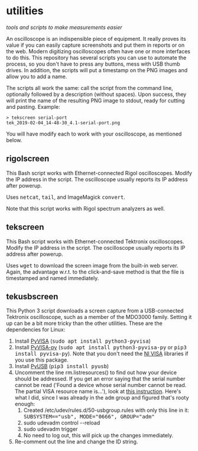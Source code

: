 # utilities
*tools and scripts to make measurements easier*

An oscilloscope is an indispensible piece of equipment. It really proves its value if you can easily capture screenshots and put them in reports or on the web. Modern digitizing oscilloscopes often have one or more interfaces to do this.
This repository has several scripts you can use to automate the process, so you don't have to press any buttons, mess with USB thumb drives. In addition, the scripts will put a timestamp on the PNG images and allow you to add a name.

The scripts all work the same: call the script from the command line, optionally followed by a description (without spaces). Upon success, they will print the name of the resulting PNG image to stdout, ready for cutting and pasting. Example:

    > tekscreen serial-port
    tek_2019-02-04_14-48-30_4.1-serial-port.png

You will have modify each to work with your oscilloscope, as mentioned below.

## rigolscreen
This Bash script works with Ethernet-connected Rigol oscilloscopes. Modify the IP address in the script. The oscilloscope usually reports its IP address after powerup.

Uses <tt>netcat</tt>, <tt>tail</tt>, <head></tt> and ImageMagick <tt>convert</tt>.

Note that this script works with Rigol spectrum analyzers as well.

## tekscreen
This Bash script works with Ethernet-connected Tektronix oscilloscopes. Modify the IP address in the script. The oscilloscope usually reports its IP address after powerup.

Uses <tt>wget</tt> to download the screen image from the built-in web server. Again, the advantage w.r.t. to the click-and-save method is that the file is timestamped and named immediately.

## tekusbscreen
This Python 3 script downloads a screen capture from a USB-connected Tektronix oscilloscope, such as a member of the MDO3000 family. Setting it up can be a bit more tricky than the other utilities. These are the dependencies for Linux:
1. Install [PyVISA](https://pyvisa.readthedocs.io/en/latest/) (<tt>sudo apt install python3-pyvisa</tt>)
1. Install [PyVISA-py](https://pyvisa-py.readthedocs.io/en/latest/) (<tt>sudo apt install python3-pyvisa-py</tt> or <tt>pip3 install pyvisa-py</tt>). Note that you don't need the [NI VISA](http://www.ni.com/download/ni-linux-device-drivers-2018/7664/en/) libraries if you use this package.
1. Install [PyUSB](https://github.com/pyusb/pyusb) (<tt>pip3 install pyusb</tt>)
1. Uncomment the line rm.listresources() to find out how your device should be addressed. If you get an error saying that the serial number cannot be read ('Found a device whose serial number cannot be read. The partial VISA resource name is...'), look at [this instruction](https://techoverflow.net/2019/08/09/how-to-fix-pyvisa-found-a-device-whose-serial-number-cannot-be-read-the-partial-visa-resource-name-is-usb0-0instr/). Here's what I did, since I was already in the <tt>adm</tt> group and figured that's rooty enough:
   1. Created /etc/udev/rules.d/50-usbgroup.rules with only this line in it:
      <tt>SUBSYSTEM=="usb", MODE="0666", GROUP="adm"</tt>
   1. sudo udevadm control --reload
   1. sudo udevadm trigger
   1. No need to log out, this will pick up the changes immediately.
1. Re-comment out the line and change the ID string.
